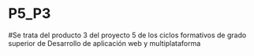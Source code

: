 # P5_P3

#Se trata del producto 3 del proyecto 5 de los ciclos formativos de grado superior de Desarrollo de aplicación web y multiplataforma
